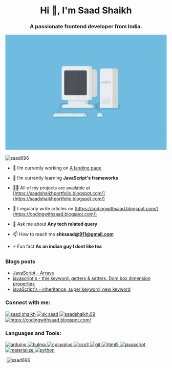 <h1 align="center">Hi 👋, I'm Saad Shaikh</h1>
<h3 align="center">A passionate frontend developer from India.</h3>
<img src = https://github.com/saad696/saad696/blob/main/head.gif width = 1080 height = 360>

<p align="left"> <img src="https://komarev.com/ghpvc/?username=saad696&label=Profile%20views&color=0e75b6&style=flat" alt="saad696" /> </p>

- 🔭 I’m currently working on [A landing page](https://saad696.github.io/coffeeWebsiteLandingPage/)

- 🌱 I’m currently learning **JavaScript's frameworks**

- 👨‍💻 All of my projects are available at [https://saadshaikhportfolio.blogspot.com/](https://saadshaikhportfolio.blogspot.com/)

- 📝 I regularly write articles on [https://codingwithsaad.blogspot.com/](https://codingwithsaad.blogspot.com/)

- 💬 Ask me about **Any tech related query**

- 📫 How to reach me **shksaad@911@gmail.com**

- ⚡ Fun fact **As an indian guy I dont like tea**

### Blogs posts
<!-- BLOG-POST-LIST:START -->
- [JavaScript - Arrays](https://codingwithsaad.blogspot.com/2020/12/javascript-arrays.html)
- [javascript's - this keyword, getters & setters, Dom box dimension properties](https://codingwithsaad.blogspot.com/2020/12/100-days-of-code-day-3-this-keyword.html)
- [javaScript's - inheritance, super keyword, new keyword](https://codingwithsaad.blogspot.com/2020/12/100-days-of-code-day-2-javascripts.html)
<!-- BLOG-POST-LIST:END -->

<h3 align="left">Connect with me:</h3>
<p align="left">
<a href="https://linkedin.com/in/saad shaikh" target="blank"><img align="center" src="https://cdn.jsdelivr.net/npm/simple-icons@3.0.1/icons/linkedin.svg" alt="saad shaikh" height="30" width="40" /></a>
<a href="https://fb.com/sk saad" target="blank"><img align="center" src="https://cdn.jsdelivr.net/npm/simple-icons@3.0.1/icons/facebook.svg" alt="sk saad" height="30" width="40" /></a>
<a href="https://instagram.com/saadshaikh.09" target="blank"><img align="center" src="https://cdn.jsdelivr.net/npm/simple-icons@3.0.1/icons/instagram.svg" alt="saadshaikh.09" height="30" width="40" /></a>
<a href="/https://codingwithsaad.blogspot.com/" target="blank"><img align="center" src="https://cdn.jsdelivr.net/npm/simple-icons@3.0.1/icons/rss.svg" alt="https://codingwithsaad.blogspot.com/" height="30" width="40" /></a>
</p>

<h3 align="left">Languages and Tools:</h3>
<p align="left"> <a href="https://www.arduino.cc/" target="_blank"> <img src="https://cdn.worldvectorlogo.com/logos/arduino-1.svg" alt="arduino" width="40" height="40"/> </a> <a href="https://bulma.io/" target="_blank"> <img src="https://raw.githubusercontent.com/gilbarbara/logos/804dc257b59e144eaca5bc6ffd16949752c6f789/logos/bulma.svg" alt="bulma" width="40" height="40"/> </a> <a href="https://www.w3schools.com/cpp/" target="_blank"> <img src="https://devicons.github.io/devicon/devicon.git/icons/cplusplus/cplusplus-original.svg" alt="cplusplus" width="40" height="40"/> </a> <a href="https://www.w3schools.com/css/" target="_blank"> <img src="https://devicons.github.io/devicon/devicon.git/icons/css3/css3-original-wordmark.svg" alt="css3" width="40" height="40"/> </a> <a href="https://git-scm.com/" target="_blank"> <img src="https://www.vectorlogo.zone/logos/git-scm/git-scm-icon.svg" alt="git" width="40" height="40"/> </a> <a href="https://www.w3.org/html/" target="_blank"> <img src="https://devicons.github.io/devicon/devicon.git/icons/html5/html5-original-wordmark.svg" alt="html5" width="40" height="40"/> </a> <a href="https://developer.mozilla.org/en-US/docs/Web/JavaScript" target="_blank"> <img src="https://devicons.github.io/devicon/devicon.git/icons/javascript/javascript-original.svg" alt="javascript" width="40" height="40"/> </a> <a href="https://materializecss.com/" target="_blank"> <img src="https://raw.githubusercontent.com/prplx/svg-logos/5585531d45d294869c4eaab4d7cf2e9c167710a9/svg/materialize.svg" alt="materialize" width="40" height="40"/> </a> <a href="https://www.python.org" target="_blank"> <img src="https://devicons.github.io/devicon/devicon.git/icons/python/python-original.svg" alt="python" width="40" height="40"/> </a> </p>

<p>&nbsp;<img align="center" src="https://github-readme-stats.vercel.app/api?username=saad696&show_icons=true&locale=en" alt="saad696" /></p>
